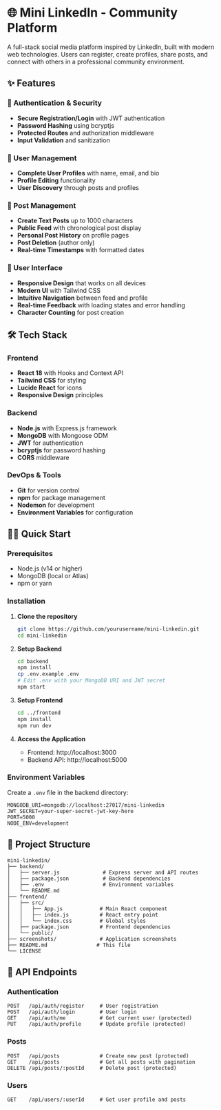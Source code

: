 # 🌐 Mini LinkedIn - Community Platform

A full-stack social media platform inspired by LinkedIn, built with modern web technologies. Users can register, create profiles, share posts, and connect with others in a professional community environment.

## ✨ Features

### 🔐 Authentication & Security
- **Secure Registration/Login** with JWT authentication
- **Password Hashing** using bcryptjs
- **Protected Routes** and authorization middleware
- **Input Validation** and sanitization

### 👤 User Management
- **Complete User Profiles** with name, email, and bio
- **Profile Editing** functionality
- **User Discovery** through posts and profiles

### 📝 Post Management
- **Create Text Posts** up to 1000 characters
- **Public Feed** with chronological post display
- **Personal Post History** on profile pages
- **Post Deletion** (author only)
- **Real-time Timestamps** with formatted dates

### 🎨 User Interface
- **Responsive Design** that works on all devices
- **Modern UI** with Tailwind CSS
- **Intuitive Navigation** between feed and profile
- **Real-time Feedback** with loading states and error handling
- **Character Counting** for post creation

## 🛠️ Tech Stack

### Frontend
- **React 18** with Hooks and Context API
- **Tailwind CSS** for styling
- **Lucide React** for icons
- **Responsive Design** principles

### Backend
- **Node.js** with Express.js framework
- **MongoDB** with Mongoose ODM
- **JWT** for authentication
- **bcryptjs** for password hashing
- **CORS** middleware

### DevOps & Tools
- **Git** for version control
- **npm** for package management
- **Nodemon** for development
- **Environment Variables** for configuration

## 🏃‍♂️ Quick Start

### Prerequisites
- Node.js (v14 or higher)
- MongoDB (local or Atlas)
- npm or yarn

### Installation

1. **Clone the repository**
   ```bash
   git clone https://github.com/yourusername/mini-linkedin.git
   cd mini-linkedin
   ```

2. **Setup Backend**
   ```bash
   cd backend
   npm install
   cp .env.example .env
   # Edit .env with your MongoDB URI and JWT secret
   npm start
   ```

3. **Setup Frontend**
   ```bash
   cd ../frontend
   npm install
   npm run dev
   ```

4. **Access the Application**
   - Frontend: http://localhost:3000
   - Backend API: http://localhost:5000

### Environment Variables

Create a `.env` file in the backend directory:

```env
MONGODB_URI=mongodb://localhost:27017/mini-linkedin
JWT_SECRET=your-super-secret-jwt-key-here
PORT=5000
NODE_ENV=development
```

## 📁 Project Structure

```
mini-linkedin/
├── backend/
│   ├── server.js              # Express server and API routes
│   ├── package.json           # Backend dependencies
│   ├── .env                   # Environment variables
│   └── README.md
├── frontend/
│   ├── src/
│   │   ├── App.js            # Main React component
│   │   ├── index.js          # React entry point
│   │   └── index.css         # Global styles
│   ├── package.json          # Frontend dependencies
│   └── public/
├── screenshots/              # Application screenshots
├── README.md                # This file
└── LICENSE
```

## 🔌 API Endpoints

### Authentication
```
POST   /api/auth/register     # User registration
POST   /api/auth/login        # User login
GET    /api/auth/me           # Get current user (protected)
PUT    /api/auth/profile      # Update profile (protected)
```

### Posts
```
POST   /api/posts             # Create new post (protected)
GET    /api/posts             # Get all posts with pagination
DELETE /api/posts/:postId     # Delete post (protected)
```

### Users
```
GET    /api/users/:userId     # Get user profile and posts
```

